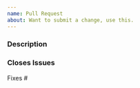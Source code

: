 ```yaml
---
name: Pull Request
about: Want to submit a change, use this.
---
```


<!-- This comments are hidden when you submit the issue, so you do not need to remove them! -->
<!-- Please be sure to check out our contributing guidelines, https://github.com/sunpy/sunpy/blob/master/CONTRIBUTING.rst. -->
<!-- Please be sure to check out our code of conduct, https://github.com/sunpy/sunpy/blob/master/CODE_OF_CONDUCT.rst. -->

<!-- Please just have a quick search on GitHub to see if a similar pull request has already been posted. -->
<!-- We have old closed pull requests that might provide useful code or ideas that directly tie in with your pull request. -->

<!-- We have several automatic features that run when a pull request is open.
<!-- They can appear daunting but do not worry about them! -->
<!-- We have a brief explanation of them in the documentation, http://docs.sunpy.org/en/latest/dev_guide/pr_review_procedure.html#continuous-integration. -->

### Description
<!-- Provide a general description of what your pull request does. -->

### Closes Issues
<!-- If the pull request closes any open issues you can add this. -->
<!-- If you replace <Issue Number> with a number GitHub will automatically link it. -->
<!-- If it doesn't, please remove the following line and this section title. -->

Fixes #<Issue Number>
